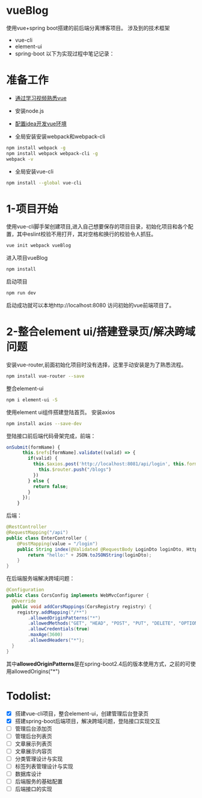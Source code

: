# vueBlog
使用vue+spring boot搭建的前后端分离博客项目。
涉及到的技术框架
* vue-cli
* element-ui
* spring-boot
以下为实现过程中笔记记录：
# 准备工作
* [通过学习视频熟悉vue](https://www.bilibili.com/video/BV1zi4y1w7UJ)

* 安装node.js

* [配置idea开发vue环境](https://blog.csdn.net/u010026255/article/details/84581776)

* 全局安装安装webpack和webpack-cli
``` bash
npm install webpack -g
npm install webpack webpack-cli -g
webpack -v
```
* 全局安装vue-cli
``` bash
npm install --global vue-cli
```

# 1-项目开始
使用vue-cli脚手架创建项目,进入自己想要保存的项目目录，初始化项目和各个配置，其中eslint校验不用打开，其对空格和换行的校验令人抓狂。
``` bash
vue init webpack vueBlog
```

进入项目vueBlog
``` bash
npm install
```
启动项目
``` bash
npm run dev
```

启动成功就可以本地http://localhost:8080 访问初始的vue前端项目了。

# 2-整合element ui/搭建登录页/解决跨域问题

安装vue-router,前面初始化项目时没有选择，这里手动安装是为了熟悉流程。
``` bash
npm install vue-router --save
```

整合element-ui
``` bash
npm i element-ui -S
```
使用element ui组件搭建登陆首页。
安装axios
``` bash
npm install axios --save-dev
```
登陆接口前后端代码骨架完成，前端：
``` javascript
onSubmit(formName) {
      this.$refs[formName].validate((valid) => {
        if(valid) {
          this.$axios.post('http://localhost:8081/api/login', this.form).then((res)=>{
            this.$router.push("/blogs")
          })
        } else {
          return false;
        }
      });
    }
```
后端：
``` java
@RestController
@RequestMapping("/api")
public class EnterController {
    @PostMapping(value = "/login")
    public String index(@Validated @RequestBody LoginDto loginDto, HttpServletResponse response) {
        return "hello:" + JSON.toJSONString(loginDto);
    }
}
```

在后端服务端解决跨域问题：
``` java
@Configuration
public class CorsConfig implements WebMvcConfigurer {
  @Override
  public void addCorsMappings(CorsRegistry registry) {
    registry.addMapping("/**")
        .allowedOriginPatterns("*")
        .allowedMethods("GET", "HEAD", "POST", "PUT", "DELETE", "OPTIONS")
        .allowCredentials(true)
        .maxAge(3600)
        .allowedHeaders("*");
  }
}
```

其中**allowedOriginPatterns**是在spring-boot2.4后的版本使用方式，之前的可使用allowedOrigins("*")

# Todolist:

- [x] 搭建vue-cli项目，整合element-ui，创建管理后台登录页
- [x] 搭建spring-boot后端项目，解决跨域问题，登陆接口实现交互
- [ ] 管理后台添加页
- [ ] 管理后台列表页
- [ ] 文章展示列表页
- [ ] 文章展示内容页
- [ ] 分类管理设计与实现
- [ ] 标签列表管理设计与实现
- [ ] 数据库设计
- [ ] 后端服务的基础配置
- [ ] 后端接口的实现
